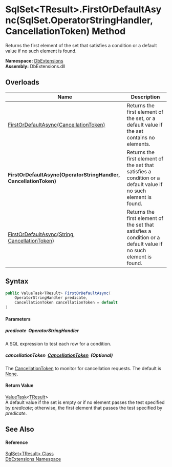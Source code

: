 SqlSet&lt;TResult>.FirstOrDefaultAsync(SqlSet.OperatorStringHandler, CancellationToken) Method
==============================================================================================
Returns the first element of the set that satisfies a condition or a default value if no such element is found.
  
**Namespace:** [DbExtensions][1]  
**Assembly:** DbExtensions.dll

Overloads
---------

| Name                                                              | Description                                                                                                     |
| ----------------------------------------------------------------- | --------------------------------------------------------------------------------------------------------------- |
| [FirstOrDefaultAsync(CancellationToken)][2]                       | Returns the first element of the set, or a default value if the set contains no elements.                       |
| **FirstOrDefaultAsync(OperatorStringHandler, CancellationToken)** | Returns the first element of the set that satisfies a condition or a default value if no such element is found. |
| [FirstOrDefaultAsync(String, CancellationToken)][3]               | Returns the first element of the set that satisfies a condition or a default value if no such element is found. |


Syntax
------

```csharp
public ValueTask<TResult> FirstOrDefaultAsync(
	OperatorStringHandler predicate,
	CancellationToken cancellationToken = default
)
```

#### Parameters

##### *predicate*  OperatorStringHandler
A SQL expression to test each row for a condition.

##### *cancellationToken*  [CancellationToken][4]  (Optional)
The [CancellationToken][4] to monitor for cancellation requests. The default is [None][5].

#### Return Value
[ValueTask][6]&lt;[TResult][7]>  
 A default value if the set is empty or if no element passes the test specified by *predicate*; otherwise, the first element that passes the test specified by *predicate*.

See Also
--------

#### Reference
[SqlSet&lt;TResult> Class][7]  
[DbExtensions Namespace][1]  

[1]: ../README.md
[2]: FirstOrDefaultAsync_2.md
[3]: FirstOrDefaultAsync_1.md
[4]: https://learn.microsoft.com/dotnet/api/system.threading.cancellationtoken
[5]: https://learn.microsoft.com/dotnet/api/system.threading.cancellationtoken.none
[6]: https://learn.microsoft.com/dotnet/api/system.threading.tasks.valuetask-1
[7]: README.md